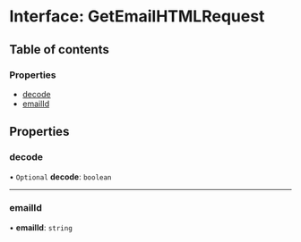 # Interface: GetEmailHTMLRequest

## Table of contents

### Properties

- [decode](GetEmailHTMLRequest.md#decode)
- [emailId](GetEmailHTMLRequest.md#emailid)

## Properties

### decode

• `Optional` **decode**: `boolean`

___

### emailId

• **emailId**: `string`
